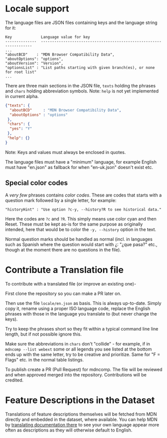 Locale support
==============

The language files are JSON files containing keys and the language string for it:

```text
Key             Language value for key
--------------  ------------------------------------------------------------------
...
"aboutBCD"    : "MDN Browser Compatibility Data",
"aboutOptions": "options",
"aboutVersion": "Version",
"optionsList" : "List paths starting with given branch(es), or none for root list"
...
```

There are three main sections in the JSON file, `texts` holding the phrases and
`chars` holding abbreviation symbols. Note: `help` is not yet implemented in current
alpha. 

```json
{"texts": {
  "aboutBCD"     : "MDN Browser Compatibility Data",
  "aboutOptions" : "options"
 },
 "chars": {
  "yes": "Y"
 },
 "help": {}
}
```

Note: Keys and values must always be enclosed in quotes.

The language files must have a "minimum" language, for example English must
have "en.json" as fallback for when "en-uk.json" doesn't exist etc.


Special color codes
-------------------

A *very few* phrases contains *color codes*. These are codes that starts with a question
mark followed by a single letter, for example:

    "historyHint" : "Use option ?c-y, --history?R to see historical data."

Here the codes are `?c` and `?R`. This simply means use color cyan and then Reset.
These must be kept as-is for the same purpose as originally intended, here that would
be to color the `-y, --history` option in the text.

Normal question marks should be handled as normal (incl. in languages such as
Spanish where the question would start with ¿: "¿que pasa?" etc., though at the
moment there are no questions in the file).


Contribute a Translation file
=============================

To contribute with a translated file (or improve an existing one)-

First clone the repository so you can make a PR later on.

Then use the file `locale/en.json` as basis. This is always up-to-date. Simply copy it,
rename using a proper ISO language code, replace the English phrases with those in the
language you translate to (but never change the keys).

Try to keep the phrases short so they fit within a typical command line line length,
but if not possible ignore this.

Make sure the abbreviations in `chars` don't "collide" - for example, if in `mdncomp --list webext`
some or all legends you see listed at the bottom ends up with the same letter, try to 
be creative and prioritize. Same for "F = Flags" etc. in the normal table listings.

To publish create a PR (Pull Request) for mdncomp. The file will be reviewed and when 
approved merged into the repository. Contributions will be credited.

Feature Descriptions in the Dataset
===================================

Translations of feature descriptions themselves will be fetched from MDN directly and 
embedded in the dataset, where available. You can help MDN by [translating documentation there](https://developer.mozilla.org/en-US/docs/MDN/Contribute/Localize/Translating_pages)
to see your own language appear more often as descriptions as they will otherwise
default to English.
